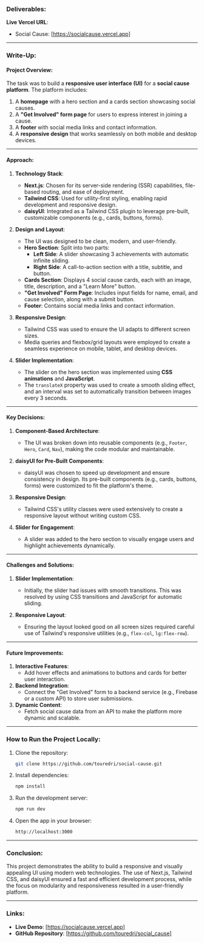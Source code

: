 ### **Deliverables**:
 **Live Vercel URL**:
   - Social Cause: [https://socialcause.vercel.app]

---

### **Write-Up**:

#### **Project Overview**:
The task was to build a **responsive user interface (UI)** for a **social cause platform**. The platform includes:
1. A **homepage** with a hero section and a cards section showcasing social causes.
2. A **"Get Involved" form page** for users to express interest in joining a cause.
3. A **footer** with social media links and contact information.
4. A **responsive design** that works seamlessly on both mobile and desktop devices.

---

#### **Approach**:
1. **Technology Stack**:
   - **Next.js**: Chosen for its server-side rendering (SSR) capabilities, file-based routing, and ease of deployment.
   - **Tailwind CSS**: Used for utility-first styling, enabling rapid development and responsive design.
   - **daisyUI**: Integrated as a Tailwind CSS plugin to leverage pre-built, customizable components (e.g., cards, buttons, forms).

2. **Design and Layout**:
   - The UI was designed to be clean, modern, and user-friendly.
   - **Hero Section**: Split into two parts:
     - **Left Side**: A slider showcasing 3 achievements with automatic infinite sliding.
     - **Right Side**: A call-to-action section with a title, subtitle, and button.
   - **Cards Section**: Displays 4 social cause cards, each with an image, title, description, and a "Learn More" button.
   - **"Get Involved" Form Page**: Includes input fields for name, email, and cause selection, along with a submit button.
   - **Footer**: Contains social media links and contact information.

3. **Responsive Design**:
   - Tailwind CSS was used to ensure the UI adapts to different screen sizes.
   - Media queries and flexbox/grid layouts were employed to create a seamless experience on mobile, tablet, and desktop devices.

4. **Slider Implementation**:
   - The slider on the hero section was implemented using **CSS animations** and **JavaScript**.
   - The `translateX` property was used to create a smooth sliding effect, and an interval was set to automatically transition between images every 3 seconds.

---

#### **Key Decisions**:
1. **Component-Based Architecture**:
   - The UI was broken down into reusable components (e.g., `Footer`, `Hero`, `Card`, `Nav`), making the code modular and maintainable.

2. **daisyUI for Pre-Built Components**:
   - daisyUI was chosen to speed up development and ensure consistency in design. Its pre-built components (e.g., cards, buttons, forms) were customized to fit the platform's theme.

3. **Responsive Design**:
   - Tailwind CSS's utility classes were used extensively to create a responsive layout without writing custom CSS.

4. **Slider for Engagement**:
   - A slider was added to the hero section to visually engage users and highlight achievements dynamically.

---

#### **Challenges and Solutions**:
1. **Slider Implementation**:
   - Initially, the slider had issues with smooth transitions. This was resolved by using CSS transitions and JavaScript for automatic sliding.

2. **Responsive Layout**:
   - Ensuring the layout looked good on all screen sizes required careful use of Tailwind's responsive utilities (e.g., `flex-col`, `lg:flex-row`).

---

#### **Future Improvements**:
1. **Interactive Features**:
   - Add hover effects and animations to buttons and cards for better user interaction.
2. **Backend Integration**:
   - Connect the "Get Involved" form to a backend service (e.g., Firebase or a custom API) to store user submissions.
3. **Dynamic Content**:
   - Fetch social cause data from an API to make the platform more dynamic and scalable.

---

### **How to Run the Project Locally**:
1. Clone the repository:
   ```bash
   git clone https://github.com/touredri/social-cause.git
   ```
2. Install dependencies:
   ```bash
   npm install
   ```
3. Run the development server:
   ```bash
   npm run dev
   ```
4. Open the app in your browser:
   ```bash
   http://localhost:3000
   ```

---

### **Conclusion**:
This project demonstrates the ability to build a responsive and visually appealing UI using modern web technologies. The use of Next.js, Tailwind CSS, and daisyUI ensured a fast and efficient development process, while the focus on modularity and responsiveness resulted in a user-friendly platform.

---

### **Links**:
- **Live Demo**: [https://socialcause.vercel.app]
- **GitHub Repository**: [https://github.com/touredri/social_cause]
